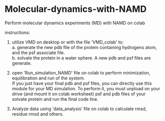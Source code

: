 # Molecular-dynamics-with-NAMD
Perform molecular dynamics experiments (MD) with NAMD on colab

instructions:

1. utilize VMD on desktop or with the file 'VMD_colab' to:\
a. generate the new pdb file of the protein containing hydrogens atom, and the psf associate file.\
b. solvate the protein in a water sphere. A new pdb and psf files are generate. 

2. open 'Run_simulation_NAMD' file on colab to perform minimization, equilibration and run of the system.\
If you just have your final pdb and psf files, you can directly use this module for your MD simulation. To perform it, you must unpload on your drive (and mount it on colab worksheet) psf and pdb files of your solvate protein and run the final code line.

3. Analyze data using 'data_analysis' file on colab to calculate rmsd, residue rmsd and others.
